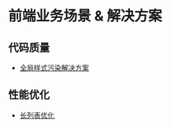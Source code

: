 # 前端业务场景 &amp; 解决方案

## 代码质量
* [全局样式污染解决方案](src/quality/avoid-css-conflict/README.md)

## 性能优化
* [长列表优化](src/performance/large-list/README.md)